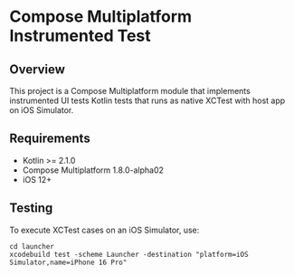 # Compose Multiplatform Instrumented Test

## Overview

This project is a Compose Multiplatform module that implements instrumented UI tests Kotlin tests that runs as native XCTest with host app on iOS Simulator.

## Requirements

- Kotlin >= 2.1.0
- Compose Multiplatform 1.8.0-alpha02
- iOS 12+

## Testing

To execute XCTest cases on an iOS Simulator, use:

```shell
cd launcher 
xcodebuild test -scheme Launcher -destination "platform=iOS Simulator,name=iPhone 16 Pro"
```

